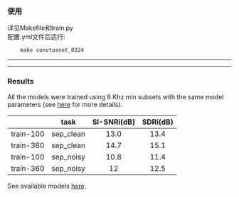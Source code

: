 
### 使用

详见Makefile和train.py  
配置.yml文件后运行:
```
    make convtasnet_0324
```

---
---

### Results 

All the models were trained using 8 Khz min subsets with the same model
parameters (see [here](./local/conf.yml) for more details).


|         |   task     |SI-SNRi(dB) | SDRi(dB)|
|:---------:|:---------:|:---------:|:-------:|
| train-100 | sep_clean |    13.0   |  13.4   |
| train-360 | sep_clean |   14.7    |  15.1   |
| train-100 | sep_noisy |   10.8    |  11.4   |
| train-360 | sep_noisy |    12     |  12.5   |

See available models [here](https://huggingface.co/models?filter=asteroid).